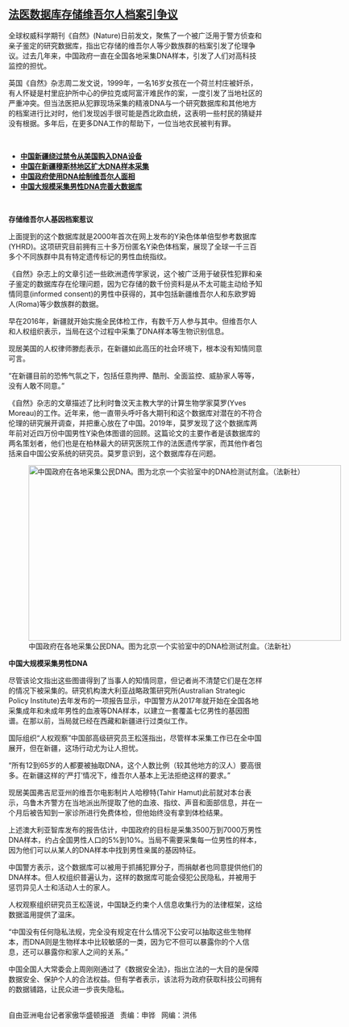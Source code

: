 <!--1623877930000-->
[法医数据库存储维吾尔人档案引争议](https://www.rfa.org/mandarin/yataibaodao/renquanfazhi/hc-06162021100919.html)
------

<p></p><p>全球权威科学期刊《自然》(Nature)日前发文，聚焦了一个被广泛用于警方侦查和亲子鉴定的研究数据库，指出它存储的维吾尔人等少数族群的档案引发了伦理争议。过去几年来，中国政府一直在全国各地采集DNA样本，引发了人们对高科技监控的担忧。</p><p>英国《自然》杂志周二发文说，1999年，一名16岁女孩在一个荷兰村庄被奸杀，有人怀疑是村里庇护所中心的伊拉克或阿富汗难民作的案，一度引发了当地社区的严重冲突。但当法医把从犯罪现场采集的精液DNA与一个研究数据库和其他地方的档案进行比对时，他们发现凶手很可能是西北欧血统，这表明一些村民的猜疑并没有根据。多年后，在更多DNA工作的帮助下，一位当地农民被判有罪。</p><p><br/></p><ul><li><a href="https://www.rfa.org/mandarin/Xinwen/3-06112021111913.html"><strong>中国新疆绕过禁令从美国购入DNA设备</strong></a></li><li><strong><a href="https://www.rfa.org/mandarin/yataibaodao/shaoshuminzu/nu-05162017104706.html">中国在新疆穆斯林地区扩大DNA样本采集</a></strong></li><li><strong><a href="https://www.rfa.org/mandarin/Xinwen/5-12032019110641.html">中国政府使用DNA绘制维吾尔人面相</a></strong></li><li><strong><a href="https://www.rfa.org/mandarin/yataibaodao/renquanfazhi/ex-06192020132535.html">中国大规模采集男性DNA完善大数据库</a></strong></li></ul><p><br/></p><p><strong>存储维吾尔人基因档案惹议</strong></p><p>上面提到的这个数据库就是2000年首次在网上发布的Y染色体单倍型参考数据库(YHRD)。这项研究目前拥有三十多万份匿名Y染色体档案，展现了全球一千三百多个不同族群中具有特定遗传标记的男性血统指纹。</p><p>《自然》杂志上的文章引述一些欧洲遗传学家说，这个被广泛用于破获性犯罪和亲子鉴定的数据库存在伦理问题，因为它存储的数千份资料是从不太可能主动给予知情同意(informed consent)的男性中获得的，其中包括新疆维吾尔人和东欧罗姆人(Roma)等少数族群的数据。</p><p>早在2016年，新疆就开始实施全民体检工作，有数千万人参与其中。但维吾尔人和人权组织表示，当局在这个过程中采集了DNA样本等生物识别信息。</p><p>现居美国的人权律师滕彪表示，在新疆如此高压的社会环境下，根本没有知情同意可言。</p><p>“在新疆目前的恐怖气氛之下，包括任意拘押、酷刑、全面监控、威胁家人等等，没有人敢不同意。”</p><p>《自然》杂志的文章描述了比利时鲁汶天主教大学的计算生物学家莫罗(Yves Moreau)的工作。近年来，他一直带头呼吁各大期刊和这个数据库对潜在的不符合伦理的研究展开调查，并把重心放在了中国。2019年，莫罗发现了这个数据库两年前对近四万份中国男性Y染色体图谱的回顾。这篇论文的主要作者是该数据库的两名策划者，他们也是在柏林最大的研究医院工作的法医遗传学家，而其他作者包括来自中国公安系统的研究员。莫罗意识到，这个数据库存在问题。</p><p><figure class="image-richtext image-inline captioned" style="width:620px;"><img alt="中国政府在各地采集公民DNA。图为北京一个实验室中的DNA检测试剂盒。（法新社）" height="348" src="https://www.rfa.org/mandarin/yataibaodao/renquanfazhi/hc-06162021100919.html/hc0616a.jpg/@@images/39fa9aa1-0aa8-43b3-b7da-499f56b2bc10.jpeg" title="hc0616a.jpg" width="620"/><figcaption class="image-caption">中国政府在各地采集公民DNA。图为北京一个实验室中的DNA检测试剂盒。（法新社）</figcaption><small></small></figure></p><p><strong>中国大规模采集男性</strong><strong>DNA</strong></p><p>尽管该论文指出这些图谱得到了当事人的知情同意，但记者尚不清楚它们是在怎样的情况下被采集的。研究机构澳大利亚战略政策研究所(Australian Strategic Policy Institute)去年发布的一项报告显示，中国警方从2017年就开始在全国各地采集成年和未成年男性的血液等DNA样本，以建立一套覆盖七亿男性的基因图谱。在那以前，当局就已经在西藏和新疆进行过类似工作。</p><p>国际组织“人权观察”中国部高级研究员王松莲指出，尽管样本采集工作已在全中国展开，但在新疆，这场行动尤为让人担忧。</p><p>“所有12到65岁的人都要被抽取DNA，这个人数比例（较其他地方的汉人）要高很多。在新疆这样的‘严打’情况下，维吾尔人基本上无法拒绝这样的要求。”</p><p>现居美国弗吉尼亚州的维吾尔电影制片人哈穆特(Tahir Hamut)此前就对本台表示，乌鲁木齐警方在当地派出所提取了他的血液、指纹、声音和面部信息，并在一个月后被告知到一家诊所进行免费体检，但他始终没有拿到体检结果。</p><p>上述澳大利亚智库发布的报告估计，中国政府的目标是采集3500万到7000万男性DNA样本，约占全国男性人口的5%到10%。当局不需要采集每一位男性的样本，因为他们可以从某人的DNA样本中找到男性亲属的基因特征。</p><p>中国警方表示，这个数据库可以被用于抓捕犯罪分子，而捐献者也同意提供他们的DNA样本。但人权组织普遍认为，这样的数据库可能会侵犯公民隐私，并被用于惩罚异见人士和活动人士的家人。</p><p>人权观察组织研究员王松莲说，中国缺乏约束个人信息收集行为的法律框架，这给数据滥用提供了温床。</p><p>“中国没有任何隐私法规，完全没有规定在什么情况下公安可以抽取这些生物样本，而DNA则是生物样本中比较敏感的一类，因为它不但可以暴露你的个人信息，还可以暴露你和家人之间的关系。”</p><p>中国全国人大常委会上周刚刚通过了《数据安全法》，指出立法的一大目的是保障数据安全、保护个人的合法权益。但有学者表示，该法将为政府获取科技公司拥有的数据铺路，让民众进一步丧失隐私。</p><p><br/>自由亚洲电台记者家傲华盛顿报道   责编：申铧   网编：洪伟</p>
